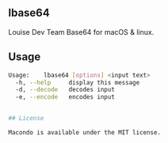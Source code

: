 ## lbase64

Louise Dev Team Base64 for macOS & linux.

## Usage

```bash
Usage:    lbase64 [options] <input text>
  -h, --help     display this message
  -d, --decode   decodes input
  -e, --encode   encodes input


## License

Macondo is available under the MIT license.

